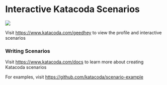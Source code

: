 # Interactive Katacoda Scenarios

[![](http://shields.katacoda.com/katacoda/geedhey/count.svg)](https://www.katacoda.com/geedhey "Get your profile on Katacoda.com")

Visit https://www.katacoda.com/geedhey to view the profile and interactive scenarios

### Writing Scenarios
Visit https://www.katacoda.com/docs to learn more about creating Katacoda scenarios

For examples, visit https://github.com/katacoda/scenario-example
